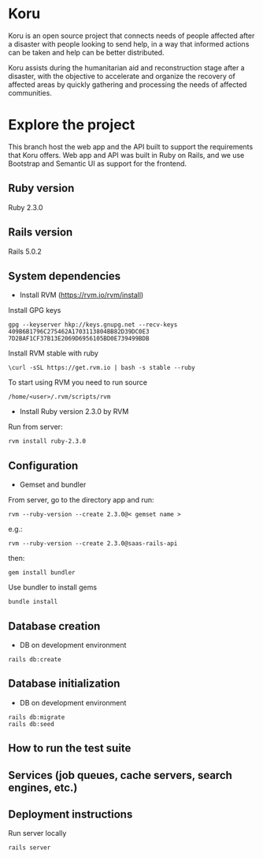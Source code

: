 # Koru

Koru is an open source project that connects needs of people affected after a disaster with people looking to send help, in a way that informed actions can be taken and help can be better distributed.

Koru assists during the humanitarian aid and reconstruction stage after a disaster, with the objective to accelerate and organize the recovery of affected areas by quickly gathering and processing the needs of affected communities.

# Explore the project

This branch host the web app and the API built to support the requirements that Koru offers. Web app and API was built in Ruby on Rails, and we use Bootstrap and Semantic UI as support for the frontend.


## Ruby version

Ruby 2.3.0


## Rails version

Rails 5.0.2


## System dependencies

* Install RVM (https://rvm.io/rvm/install)

Install GPG keys

```
gpg --keyserver hkp://keys.gnupg.net --recv-keys 409B6B1796C275462A1703113804BB82D39DC0E3 7D2BAF1CF37B13E2069D6956105BD0E739499BDB
```

Install RVM stable with ruby

```
\curl -sSL https://get.rvm.io | bash -s stable --ruby
```

To start using RVM you need to run source 

```
/home/<user>/.rvm/scripts/rvm
```

* Install Ruby version 2.3.0 by RVM

Run from server:
```
rvm install ruby-2.3.0
```

## Configuration

* Gemset and bundler

From server, go to the directory app and run:
```
rvm --ruby-version --create 2.3.0@< gemset name >
```
e.g.: 
```
rvm --ruby-version --create 2.3.0@saas-rails-api
```
then:
```
gem install bundler
```

Use bundler to install gems
```
bundle install
```

## Database creation

* DB on development environment

```
rails db:create
```

## Database initialization

* DB on development environment

```
rails db:migrate
rails db:seed
```

## How to run the test suite

## Services (job queues, cache servers, search engines, etc.)

## Deployment instructions

Run server locally

```
rails server
```